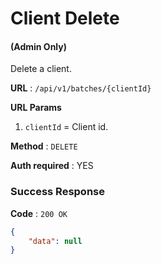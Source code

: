 # Client Delete

#### (**Admin Only**)

Delete a client.

**URL** : `/api/v1/batches/{clientId}`

**URL Params**

1. `clientId` = Client id.

**Method** : `DELETE`

**Auth required** : YES

### Success Response

**Code** : `200 OK`

```json
{
	"data": null
}
```
